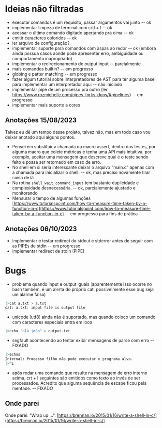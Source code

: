 # Ideias não filtradas

* executar comandos é um requisito, passar argumentos vai junto -- ok
* implementar limpeza de terminal com crtl + l -- ok
* acessar o último comando digitado apertando pra cima -- ok
* emitir caracteres coloridos -- ok
* ler arquivo de configuração?
* implementar suporte para comandos com àspas ao redor -- ok (embora ainda possua casos aonde pode apresentar erro, ambiguidade ou comportamento inapropriado)
* implementar o redirecionamento de output input -- parcialmente
* mais comandos builtin? -- em progresso
* globing e patter matching -- em progresso
* fazer algum tutorial sobre interpretadores de AST para ter alguma base para implementar um interpretador aqui -- não iniciado
* implementar pipe de um processo pra outro (ler https://www.rozmichelle.com/pipes-forks-dups/#pipelines) -- em progresso
* implementar mais suporte a cores


## Anotações 15/08/2023

Talvez eu dê um tempo desse projeto, talvez não, mas em todo caso vou deixar anotado aqui alguns pontos.
* Pensei em substituir a chamada da macro assert, dentro dos testes, por alguma macro que colete métricas e tenha uma API mais
intuitiva, por exemplo, aceitar uma mensagem que descreve qual é o teste sendo feito e possa ser retornado em caso de erro.
* No shell em si seria interessante deixar o arquivo "main.c" apenas com a chamada para inicializar o shell. -- ok, mas preciso novamente tirar coisa de lá
* Na rotina `shell_wait_command_input` tem bastante duplicidade e complexidade desnecessária. -- ok, parcialemente ajustado e monitorando
* Mensurar o tempo de algumas funções [https://www.tutorialspoint.com/how-to-measure-time-taken-by-a-function-in-c](https://www.tutorialspoint.com/how-to-measure-time-taken-by-a-function-in-c) -- em progresso para fins de prática

## Anotações 06/10/2023
* Implementar e testar redirect do stdout e stderror antes de seguir com as PIPEs de stdin -- em progresso
* Implementar redirect de stdin (PIPE)

# Bugs

* problema quando input e output iguais (aparentemente isso ocorre no bash também, é um alerta do próprio cat, possivelmente esse bug seja um alarme falso)
```bash
|>cat a.txt > a.txt
cat: a.txt: input file is output file
```
* unicode (utf8) ainda não é suportado, mas quando coloco um comando com caracteres especiais entra em loop
```bash
|>echo "olá joão" > output.txt
```
* segfault acontecendo ao tentar exibir mensagens de parse com erro -- FIXADO
```bash
|>echos
Internal: Processo filho não pode executar o programa alvo.
|>^L
```
* após rodar uma comando que resulte na mensagem  de erro interno acima, crt + l seguintes são emitidos como texto ao invés de ser processados. Acredito que alguma sequência de escape ficou pela mentade. -- FIXADO


## Onde parei

Onde parei: "Wrap up ...".
[https://brennan.io/2015/01/16/write-a-shell-in-c/](https://brennan.io/2015/01/16/write-a-shell-in-c/)
